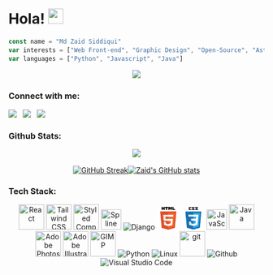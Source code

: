 # Hola! <img src="https://raw.githubusercontent.com/MartinHeinz/MartinHeinz/master/wave.gif" width="30px" height="30px">

```javascript
const name = "Md Zaid Siddiqui"
var interests = ["Web Front-end", "Graphic Design", "Open-Source", "Astronomy"]
var languages = ["Python", "Javascript", "Java"]
```
<div align=center width=100%>
  <img src="https://c.tenor.com/g6HaWJWdyTAAAAAC/cai-anime-typing.gif">
</div>

### Connect with me:
<div align=left>
<a href="https://twitter.com/zaidsidd360/" alt="@zaidsidd360 twitter"><img src="https://img.icons8.com/color/48/000000/twitter--v1.png" ></a> &nbsp;
<a href="https://www.linkedin.com/in/zaidsidd69420/" alt="Md Zaid Siddiqui | LinkedIn"><img src="https://img.icons8.com/fluent/48/000000/linkedin.png" ></a> &nbsp;
<a href="https://www.instagram.com/zaidsiddiqui__/" alt="zaidsiddiqui__ | Instagram"><img src="https://img.icons8.com/fluent/48/000000/instagram-new.png" ></a> &nbsp;
</div>

### Github Stats:
<div align=center>
  

[![](https://visitcount.itsvg.in/api?id=zaidsidd360&label=Profile%20Visits&icon=2&pretty=false)](https://visitcount.itsvg.in)

[![GitHub Streak](http://github-readme-streak-stats.herokuapp.com?user=zaidsidd360&theme=gruvbox&hide_border=true&fire=fcce00&ring=fcce00)](https://github.com/zaidsidd360)[![Zaid's GitHub stats](https://github-readme-stats.vercel.app/api?username=zaidsidd360&show_icons=true&theme=gruvbox&hide_border=true)](https://github.com/zaidsidd360)
</div>

### Tech Stack:
<div align=center>  
<img src="https://img.icons8.com/plasticine/344/react.png" title="React" height=50 width=50>
<img src="https://img.icons8.com/fluency/344/tailwind_css.png" title="Tailwind CSS" height=50 width=50>
<img src="https://cdn.worldvectorlogo.com/logos/styled-components-1.svg" title="Styled Components" height=50 width=50>
<img src="https://spline.design/_next/static/chunks/images/spline_logo-c068feca0f6ae756affe68498147df78.png" title="Spline Tool" height=40 width=40>
<img src="https://img.icons8.com/color/48/000000/django.png" title="Django" >
<img src="https://raw.githubusercontent.com/github/explore/80688e429a7d4ef2fca1e82350fe8e3517d3494d/topics/html/html.png" title="HTML" height=45 width=45>
<img src="https://raw.githubusercontent.com/github/explore/80688e429a7d4ef2fca1e82350fe8e3517d3494d/topics/css/css.png" title="CSS" height=45 width=45>
<img src="https://user-images.githubusercontent.com/87397035/192891934-106e3e8c-5aae-47ef-bbcd-213a7b4847a3.png" title="JavaScript" height=40 width=40>
<img src="https://img.icons8.com/color/344/java-coffee-cup-logo--v1.png" title="Java" height=50 width=50>
<img src="https://user-images.githubusercontent.com/87397035/192892467-a0484f3b-f670-4bc7-a6e7-92e61cc267b3.png" title="Adobe Photoshop" height=50 width=50>
<img src="https://user-images.githubusercontent.com/87397035/192892842-e43031c5-926d-4e4b-b291-86a1ff8fb14e.png" title="Adobe Illustrator" height=50 width=50>
<img src="https://img.icons8.com/fluency/344/gimp.png" title="GIMP" height=50 width=50>
<img src="https://img.icons8.com/color/48/000000/python.png" title="Python" >
<img src="https://img.icons8.com/color/48/000000/linux.png" title="Linux" >
<img src="https://user-images.githubusercontent.com/87397035/192893606-33ed21bf-4999-4f3e-a771-052ea33f8daa.png" title="git" height=50 width=50>
<img src="https://img.icons8.com/color/48/000000/github--v1.png" title="Github" >
<img src="https://img.icons8.com/color/48/000000/visual-studio-code-2019.png" title="Visual Studio Code" >
</div>
                    
<!---
zaidsidd360/zaidsidd360 is a ✨ special ✨ repository because its `README.md` (this file) appears on your GitHub profile.
You can click the Preview link to take a look at your changes.
--->
